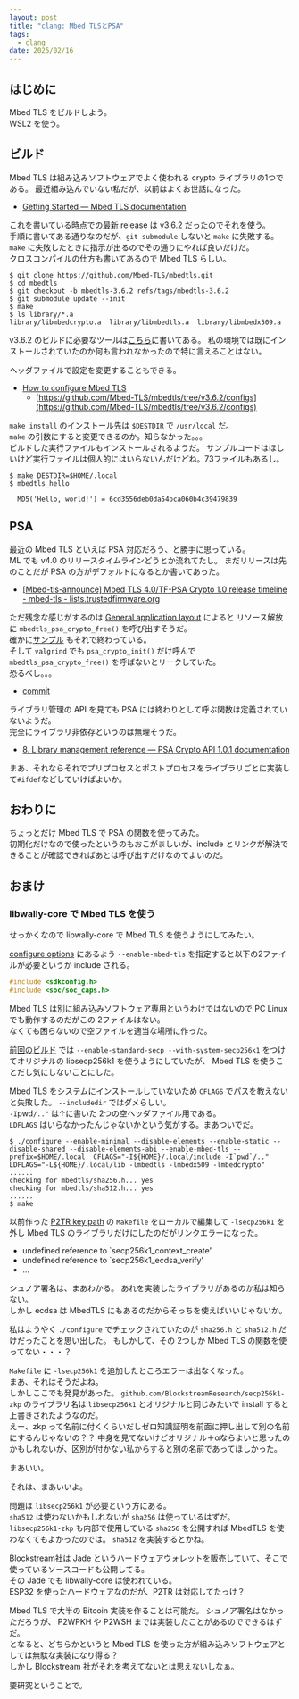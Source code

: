 ```yaml
---
layout: post
title: "clang: Mbed TLSとPSA"
tags:
  - clang
date: 2025/02/16
---
```


## はじめに

Mbed TLS をビルドしよう。  
WSL2 を使う。

## ビルド

Mbed TLS は組み込みソフトウェアでよく使われる crypto ライブラリの1つである。
最近組み込んでいない私だが、以前はよくお世話になった。

* [Getting Started — Mbed TLS documentation](https://mbed-tls.readthedocs.io/en/latest/getting_started/)

これを書いている時点での最新 release は v3.6.2 だったのでそれを使う。  
手順に書いてある通りなのだが、`git submodule` しないと `make` に失敗する。
`make` に失敗したときに指示が出るのでその通りにやれば良いだけだ。  
クロスコンパイルの仕方も書いてあるので Mbed TLS らしい。

```console
$ git clone https://github.com/Mbed-TLS/mbedtls.git
$ cd mbedtls
$ git checkout -b mbedtls-3.6.2 refs/tags/mbedtls-3.6.2
$ git submodule update --init
$ make
$ ls library/*.a
library/libmbedcrypto.a  library/libmbedtls.a  library/libmbedx509.a
```

v3.6.2 のビルドに必要なツールは[こちら](https://github.com/Mbed-TLS/mbedtls/tree/v3.6.2?tab=readme-ov-file#tool-versions)に書いてある。
私の環境では既にインストールされていたのか何も言われなかったので特に言えることはない。

ヘッダファイルで設定を変更することもできる。

* [How to configure Mbed TLS](https://mbed-tls.readthedocs.io/en/latest/kb/compiling-and-building/how-do-i-configure-mbedtls/)
  * [https://github.com/Mbed-TLS/mbedtls/tree/v3.6.2/configs](https://github.com/Mbed-TLS/mbedtls/tree/v3.6.2/configs)

`make install` のインストール先は `$DESTDIR` で `/usr/local` だ。  
`make` の引数にすると変更できるのか。知らなかった。。。  
ビルドした実行ファイルもインストールされるようだ。
サンプルコードはほしいけど実行ファイルは個人的にはいらないんだけどね。73ファイルもあるし。

```console
$ make DESTDIR=$HOME/.local
$ mbedtls_hello

  MD5('Hello, world!') = 6cd3556deb0da54bca060b4c39479839
```

## PSA

最近の Mbed TLS といえば PSA 対応だろう、と勝手に思っている。  
ML でも v4.0 のリリースタイムラインどうとか流れてたし。
まだリリースは先のことだが PSA の方がデフォルトになるとか書いてあった。

* [\[Mbed-tls-announce\] Mbed TLS 4.0/TF-PSA Crypto 1.0 release timeline - mbed-tls - lists.trustedfirmware.org](https://lists.trustedfirmware.org/archives/list/mbed-tls@lists.trustedfirmware.org/thread/3MM3XIPGVAIUSX7PJ7BDILSNFRPXHBC5/)

ただ残念な感じがするのは [General application layout](https://github.com/Mbed-TLS/mbedtls/blob/v3.6.2/docs/psa-transition.md#general-application-layout) によると
リソース解放に `mbedtls_psa_crypto_free()` を呼び出すそうだ。  
確かに[サンプル](https://mbed-tls.readthedocs.io/en/latest/getting_started/psa/#importing-a-key) もそれで終わっている。  
そして `valgrind` でも `psa_crypto_init()` だけ呼んで `mbedtls_psa_crypto_free()` を呼ばないとリークしていた。  
恐るべし。。。

* [commit](https://github.com/hirokuma/mbedtls-psa-example/blob/77307c6f5f89cac4080ed0cd3753f1ed48143c69/test1.c)

ライブラリ管理の API を見ても PSA には終わりとして呼ぶ関数は定義されていないようだ。  
完全にライブラリ非依存というのは無理そうだ。

* [8. Library management reference — PSA Crypto API 1.0.1 documentation](https://arm-software.github.io/psa-api/crypto/1.0/api/library/index.html)

まあ、それならそれでプリプロセスとポストプロセスをライブラリごとに実装して`#ifdef`などしていけばよいか。

## おわりに

ちょっとだけ Mbed TLS で PSA の関数を使ってみた。  
初期化だけなので使ったというのもおこがましいが、include とリンクが解決できることが確認できればあとは呼び出すだけなのでよいのだ。

## おまけ

### libwally-core で Mbed TLS を使う

せっかくなので libwally-core で Mbed TLS を使うようにしてみたい。

[configure options](https://github.com/ElementsProject/libwally-core/tree/release_1.3.1?tab=readme-ov-file#configure-options) にあるよう `--enable-mbed-tls` を指定すると以下の2ファイルが必要というか include される。

```h
#include <sdkconfig.h>
#include <soc/soc_caps.h>
```

Mbed TLS は別に組み込みソフトウェア専用というわけではないので PC Linux でも動作するのだがこの 2ファイルはない。  
なくても困らないので空ファイルを適当な場所に作った。

[前回のビルド](/2025/01/20250126-btc.html) では `--enable-standard-secp --with-system-secp256k1` をつけてオリジナルの libsecp256k1 を使うようにしていたが、
Mbed TLS を使うことだし気にしないことにした。

Mbed TLS をシステムにインストールしていないため `CFLAGS` でパスを教えないと失敗した。
`--includedir` ではダメらしい。  
`-I`pwd`/.."` は↑に書いた 2つの空ヘッダファイル用である。  
`LDFLAGS` はいらなかったんじゃないかという気がする。まあついでだ。

```console
$ ./configure --enable-minimal --disable-elements --enable-static --disable-shared --disable-elements-abi --enable-mbed-tls --prefix=$HOME/.local  CFLAGS="-I${HOME}/.local/include -I`pwd`/.." LDFLAGS="-L${HOME}/.local/lib -lmbedtls -lmbedx509 -lmbedcrypto"
......
checking for mbedtls/sha256.h... yes
checking for mbedtls/sha512.h... yes
......
$ make
```

以前作った [P2TR key path](https://github.com/hirokuma/c-keypath) の `Makefile` をローカルで編集して `-lsecp256k1` を外し Mbed TLS のライブラリだけにしたのだがリンクエラーになった。

* undefined reference to `secp256k1_context_create'
* undefined reference to `secp256k1_ecdsa_verify'
* ...

シュノア署名は、まあわかる。
あれを実装したライブラリがあるのか私は知らない。  
しかし ecdsa は MbedTLS にもあるのだからそっちを使えばいいじゃないか。

私はようやく `./configure` でチェックされていたのが `sha256.h` と `sha512.h` だけだったことを思い出した。
もしかして、その 2つしか Mbed TLS の関数を使ってない・・・？

`Makefile` に `-lsecp256k1` を追加したところエラーは出なくなった。  
まあ、それはそうだよね。  
しかしここでも発見があった。
`github.com/BlockstreamResearch/secp256k1-zkp` のライブラリ名は `libsecp256k1` とオリジナルと同じみたいで install すると上書きされたようなのだ。  
えー、zkp って名前に付くくらいだしゼロ知識証明を前面に押し出して別の名前にするんじゃないの？？ 
中身を見てないけどオリジナル＋αならよいと思ったのかもしれないが、区別が付かない私からすると別の名前であってほしかった。

まあいい。

それは、まあいいよ。

問題は `libsecp256k1` が必要という方にある。  
`sha512` は使わないかもしれないが `sha256` は使っているはずだ。  
`libsecp256k1-zkp` も内部で使用している `sha256` を公開すれば MbedTLS を使わなくてもよかったのでは。
`sha512` を実装するとかね。

Blockstream社は Jade というハードウェアウォレットを販売していて、そこで使っているソースコードも公開してる。  
その Jade でも libwally-core は使われている。  
ESP32 を使ったハードウェアなのだが、P2TR は対応してたっけ？

Mbed TLS で大半の Bitcoin 実装を作ることは可能だ。
シュノア署名はなかっただろうが、 P2WPKH や P2WSH までは実装したことがあるのでできるはずだ。  
となると、どちらかというと Mbed TLS を使った方が組み込みソフトウェアとしては無駄な実装になり得る？  
しかし Blockstream 社がそれを考えてないとは思えないしなぁ。

要研究ということで。
